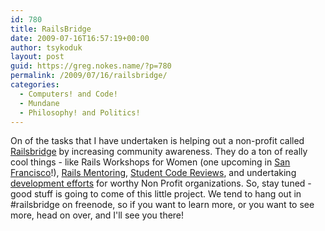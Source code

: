 ```yaml
---
id: 780
title: RailsBridge
date: 2009-07-16T16:57:19+00:00
author: tsykoduk
layout: post
guid: https://greg.nokes.name/?p=780
permalink: /2009/07/16/railsbridge/
categories:
  - Computers! and Code!
  - Mundane
  - Philosophy! and Politics!
---
```

On of the tasks that I have undertaken is helping out a non-profit called <a href="http://railsbridge.org">Railsbridge</a> by increasing community awareness. They do a ton of really cool things - like Rails Workshops for Women (one upcoming in <a href="http://www.sarahmei.com/blog/2009/07/06/julyaugust-ruby-workshop-registration-open/">San Francisco</a>!), <a href="http://railsmentors.org/">Rails Mentoring</a>, <a href="http://teachingkids.railsbridge.org/">Student Code Reviews</a>, and undertaking <a href="http://builders.railsbridge.org/">development efforts</a> for worthy Non Profit organizations.
So, stay tuned - good stuff is going to come of this little project. We tend to hang out in #railsbridge on freenode, so if you want to learn more, or you want to see more, head on over, and I'll see you there!